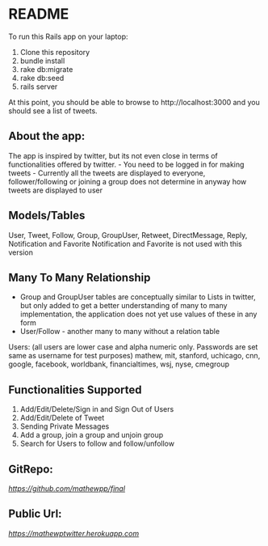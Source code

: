 README
==============

To run this Rails app on your laptop:

1. Clone this repository
1. bundle install
1. rake db:migrate
1. rake db:seed
1. rails server

At this point, you should be able to browse to http://localhost:3000 and you should see a list of tweets.

About the app:
--------------
The app is inspired by twitter, but its not even close in terms of functionalities offered by twitter.
	- You need to be logged in for making tweets
	- Currently all the tweets are displayed to everyone, follower/following or joining a group does not determine in anyway how tweets are displayed to user


Models/Tables
--------------
User, Tweet, Follow, Group, GroupUser, Retweet, DirectMessage, Reply, Notification and Favorite
Notification and Favorite is not used with this version

Many To Many Relationship
--------------
- Group and GroupUser tables are conceptually similar to Lists in twitter, but only added to get a better understanding of many to many implementation, the application does not yet use values of these in any form
- User/Follow - another many to many without a relation table

Users: (all users are lower case and alpha numeric only. Passwords are set same as username for test purposes)
mathew, mit, stanford, uchicago, cnn, google, facebook, worldbank, financialtimes, wsj, nyse, cmegroup

Functionalities Supported
--------------
1. Add/Edit/Delete/Sign in and Sign Out of Users
1. Add/Edit/Delete of Tweet
1. Sending Private Messages
1. Add a group, join a group and unjoin group
1. Search for Users to follow and follow/unfollow


GitRepo:
--------------
*https://github.com/mathewpp/final*

Public Url:
--------------
*https://mathewptwitter.herokuapp.com*